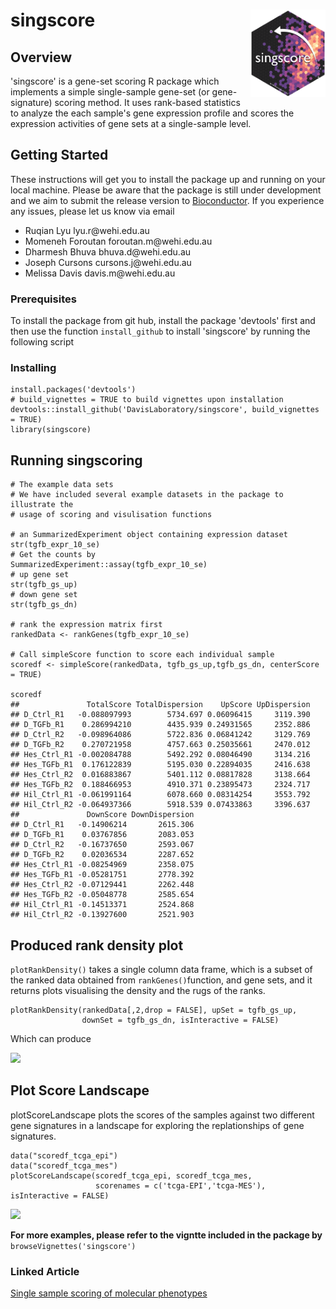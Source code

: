 # singscore <img src="man/figures/logo.png" align="right"  height="140" width="120" alt="logo"/>

## Overview

'singscore' is a gene-set scoring R package which implements a simple single-sample gene-set (or gene-signature) scoring method. It uses rank-based statistics to analyze the each sample's gene expression profile and scores the expression activities of gene sets at a single-sample level.


## Getting Started

These instructions will get you to install the package up and running on your local machine. Please be aware that the package is still under development and we aim to submit the release version to [Bioconductor](https://www.bioconductor.org). If you experience any issues, please let us know via email 
<ul>
 <li> Ruqian Lyu lyu.r@wehi.edu.au </li>
 <li> Momeneh Foroutan foroutan.m@wehi.edu.au</li> 
 <li> Dharmesh Bhuva bhuva.d@wehi.edu.au </li>
 <li> Joseph Cursons cursons.j@wehi.edu.au</li>
 <li> Melissa Davis davis.m@wehi.edu.au</li>
</ul>

### Prerequisites
To install the package from git hub, install the package 'devtools' first and then use the function `install_github` to install 'singscore' by running the following script


### Installing

```
install.packages('devtools')
# build_vignettes = TRUE to build vignettes upon installation
devtools::install_github('DavisLaboratory/singscore', build_vignettes = TRUE)
library(singscore)
```


## Running singscoring

```
# The example data sets
# We have included several example datasets in the package to illustrate the 
# usage of scoring and visulisation functions

# an SummarizedExperiment object containing expression dataset 
str(tgfb_expr_10_se)
# Get the counts by 
SummarizedExperiment::assay(tgfb_expr_10_se)
# up gene set
str(tgfb_gs_up)
# down gene set
str(tgfb_gs_dn)

# rank the expression matrix first
rankedData <- rankGenes(tgfb_expr_10_se)

# Call simpleScore function to score each individual sample
scoredf <- simpleScore(rankedData, tgfb_gs_up,tgfb_gs_dn, centerScore = TRUE)

scoredf
##               TotalScore TotalDispersion    UpScore UpDispersion
## D_Ctrl_R1   -0.088097993        5734.697 0.06096415     3119.390
## D_TGFb_R1    0.286994210        4435.939 0.24931565     2352.886
## D_Ctrl_R2   -0.098964086        5722.836 0.06841242     3129.769
## D_TGFb_R2    0.270721958        4757.663 0.25035661     2470.012
## Hes_Ctrl_R1 -0.002084788        5492.292 0.08046490     3134.216
## Hes_TGFb_R1  0.176122839        5195.030 0.22894035     2416.638
## Hes_Ctrl_R2  0.016883867        5401.112 0.08817828     3138.664
## Hes_TGFb_R2  0.188466953        4910.371 0.23895473     2324.717
## Hil_Ctrl_R1 -0.061991164        6078.660 0.08314254     3553.792
## Hil_Ctrl_R2 -0.064937366        5918.539 0.07433863     3396.637
##               DownScore DownDispersion
## D_Ctrl_R1   -0.14906214       2615.306
## D_TGFb_R1    0.03767856       2083.053
## D_Ctrl_R2   -0.16737650       2593.067
## D_TGFb_R2    0.02036534       2287.652
## Hes_Ctrl_R1 -0.08254969       2358.075
## Hes_TGFb_R1 -0.05281751       2778.392
## Hes_Ctrl_R2 -0.07129441       2262.448
## Hes_TGFb_R2 -0.05048778       2585.654
## Hil_Ctrl_R1 -0.14513371       2524.868
## Hil_Ctrl_R2 -0.13927600       2521.903

```



## Produced rank density plot
`plotRankDensity()` takes a single column data frame, which is a subset of the ranked data obtained from `rankGenes()`function, and gene sets, and it returns plots visualising the density and the rugs of the ranks.
```
plotRankDensity(rankedData[,2,drop = FALSE], upSet = tgfb_gs_up, 
                downSet = tgfb_gs_dn, isInteractive = FALSE)

```
Which can produce 

![](https://user-images.githubusercontent.com/12887308/37870731-5583c39e-3028-11e8-9ddb-5d197c05d55a.png)

## Plot Score Landscape

plotScoreLandscape plots the scores of the samples against two different gene signatures in a landscape for exploring the replationships of gene signatures.

```
data("scoredf_tcga_epi")
data("scoredf_tcga_mes")
plotScoreLandscape(scoredf_tcga_epi, scoredf_tcga_mes, 
                   scorenames = c('tcga-EPI','tcga-MES'), isInteractive = FALSE)

```
![](https://user-images.githubusercontent.com/12887308/37870753-d12692ba-3028-11e8-9aaf-37bceef5722b.png)

**For more examples, please refer to the vigntte included in the package by**
`browseVignettes('singscore')`

### Linked Article
[Single sample scoring of molecular phenotypes](https://doi.org/10.1186/s12859-018-2435-4)
